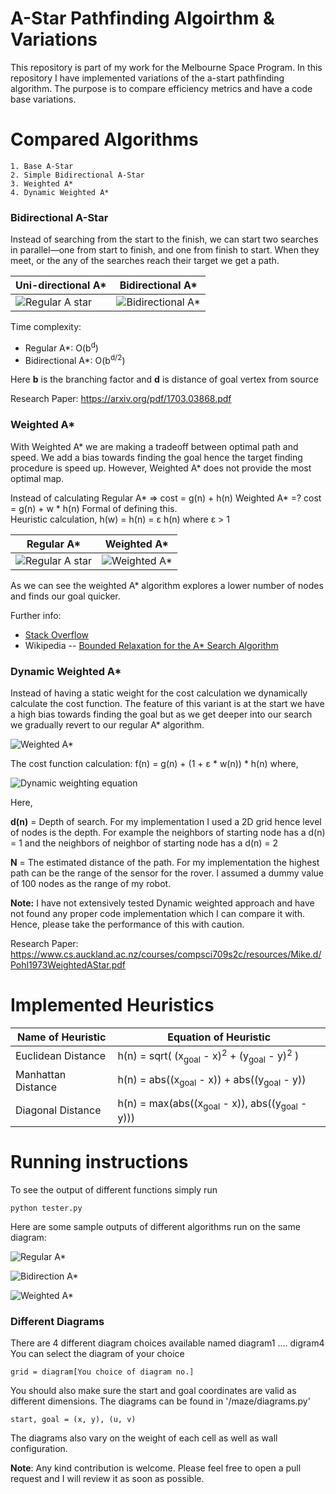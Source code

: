 # A-Star Pathfinding Algoirthm & Variations 
This repository is part of my work for the Melbourne Space Program. In this repository I have implemented variations of the a-start pathfinding algorithm. The purpose is to compare efficiency metrics and have a code base variations.

# Compared Algorithms 
    1. Base A-Star 
    2. Simple Bidirectional A-Star 
    3. Weighted A*
    4. Dynamic Weighted A*  


### Bidirectional A-Star 
Instead of searching from the start to the finish, we can start two searches in parallel―one from start to finish, and one from finish to start. When they meet, or the any of the searches reach their target we get a path. 

Uni-directional A*          |      Bidirectional A*
--------------------|---------------------
![Regular A star](img/unidirectional-a-star.png)   | ![Bidirectional A*](img/bidirectional-astar.png)


Time complexity:
- Regular A*: O(b<sup>d</sup>)
- Bidirectional A*: O(b<sup>d/2</sup>)

Here **b** is the branching factor and **d** is distance of goal vertex from source 

Research Paper: https://arxiv.org/pdf/1703.03868.pdf


### Weighted A* 
With Weighted A* we are making a tradeoff between optimal path and speed. We add a bias towards finding the goal hence the target finding procedure is speed up. However, Weighted A* does not provide the most optimal map. 

Instead of calculating 
    Regular A* => cost = g(n) + h(n)
    Weighted A* =? cost = g(n) + w * h(n)
Formal of defining this.  
    Heuristic calculation, h(w) = h(n) = ε h(n) where ε > 1

Regular A*          |        Weighted A*
--------------------|---------------------
![Regular A star](img/base-astar.gif)   | ![Weighted A*](img/weighted-astar.gif)


As we can see the weighted A* algorithm explores a lower number of nodes and finds our goal quicker. 


Further info: 
- [Stack Overflow](https://stackoverflow.com/questions/44274729/a-search-advantages-of-dynamic-weighting)
- Wikipedia -- [Bounded Relaxation for the A* Search Algorithm](https://en.wikipedia.org/wiki/A*_search_algorithm#/media/File:Astar_progress_animation.gif)




### Dynamic Weighted A* 

Instead of having a static weight for the cost calculation we dynamically calculate the cost function. The feature of this variant is at the start we have a high bias towards finding the goal but as we get deeper into our search we gradually revert to our regular A* algorithm. 

![Weighted A*](img/weighted-astar.gif)

The cost function calculation: 
f(n) = g(n) + (1 + ε * w(n)) * h(n) where, 

![Dynamic weighting equation](img/dynamic-weighting.png)

Here, 

**d(n)** = Depth of search. For my implementation I used a 2D grid hence level of nodes is the depth. For example the neighbors of starting node has a d(n) = 1 and the neighbors of neighbor of starting node has a d(n) = 2

**N** = The estimated distance of the path. For my implementation the highest path can be the range of the sensor for the rover. I assumed a dummy value of 100 nodes as the range of my robot. 


**Note:** I have not extensively tested Dynamic weighted approach and have not found any proper code implementation which I can compare it with. Hence, please take the performance of this with caution. 


Research Paper: https://www.cs.auckland.ac.nz/courses/compsci709s2c/resources/Mike.d/Pohl1973WeightedAStar.pdf



# Implemented Heuristics 

Name of Heuristic | Equation of Heuristic 
------------------|----------------------
Euclidean Distance | h(n) = sqrt( (x<sub>goal</sub> - x)<sup>2</sup> + (y<sub>goal</sub> - y)<sup>2</sup> )
Manhattan Distance | h(n) = abs((x<sub>goal</sub> - x)) + abs((y<sub>goal</sub> - y))
Diagonal Distance | h(n) = max(abs((x<sub>goal</sub> - x)), abs((y<sub>goal</sub> - y)))

 

# Running instructions 

To see the output of different functions simply run 

```python3 
python tester.py
```


Here are some sample outputs of different algorithms run on the same diagram: 

![Regular A*](img/regular-output.png)

![Bidirection A*](img/bidirectional-output.png)

![Weighted A*](img/weighted-output.png)


### Different Diagrams 
There are 4 different diagram choices available named diagram1 .... digram4 
You can select the diagram of your choice 

```
grid = diagram[You choice of diagram no.]
```

You should also make sure the start and goal coordinates are valid as different dimensions. The diagrams can be found in '/maze/diagrams.py'

``` 
start, goal = (x, y), (u, v)
```
The diagrams also vary on the weight of each cell as well as wall configuration. 


**Note**: Any kind contribution is welcome. Please feel free to open a pull request and I will review it as soon as possible.  